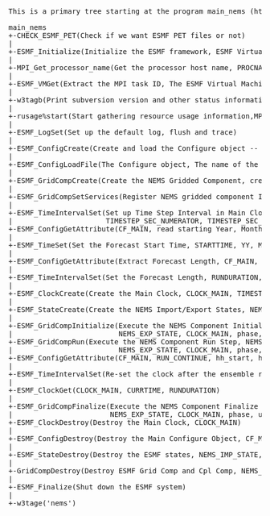 <pre>This is a primary tree starting at the program main_nems (https://github.com/NOAA-EMC/NEMS/blob/develop/src/MAIN_NEMS.F90)

main_nems
+-CHECK_ESMF_PET(Check if we want ESMF PET files or not)
|
+-ESMF_Initialize(Initialize the ESMF framework, ESMF Virtual Machine, Set up the default calendar)
|
+-MPI_Get_processor_name(Get the processor host name, PROCNAME PROCNAME_LEN)
|
+-ESMF_VMGet(Extract the MPI task ID, The ESMF Virtual Machine, The local MPI task ID)
|
+-w3tagb(Print subversion version and other status information)
|
+-rusage%start(Start gathering resource usage information,MPI_COMM_WORLD,PROCNAME,PROCNAME_LEN)
|
+-ESMF_LogSet(Set up the default log, flush and trace)
|
+-ESMF_ConfigCreate(Create and load the Configure object -- contents of the Main configure file, CF_MAIN)
|
+-ESMF_ConfigLoadFile(The Configure object, The name of the configure file)
|
+-ESMF_GridCompCreate(Create the NEMS Gridded Component, create and control ATM, OCN, ICE, etc. name, configFile)
|
+-ESMF_GridCompSetServices(Register NEMS gridded component Initialize, Run and Finalize, NEMS_GRID_COMP, NEMS_REGISTER)
|
+-ESMF_TimeIntervalSet(Set up Time Step Interval in Main Clock, TIMESTEP, TIMESTEP_SEC_WHOLE, 
|                      TIMESTEP_SEC_NUMERATOR, TIMESTEP_SEC_DENOMINATOR)
+-ESMF_ConfigGetAttribute(CF_MAIN, read starting Year, Month, Day, Hour, Minute, Second)
|
+-ESMF_TimeSet(Set the Forecast Start Time, STARTTIME, YY, MM, DD, HH, MNS, SEC)
|
+-ESMF_ConfigGetAttribute(Extract Forecast Length, CF_MAIN, NHOURS_FCST, nhours_fcst)
|
+-ESMF_TimeIntervalSet(Set the Forecast Length, RUNDURATION, NSECONDS_FCST)
|
+-ESMF_ClockCreate(Create the Main Clock, CLOCK_MAIN, TIMESTEP, STARTTIME, RUNDURATION)
|
+-ESMF_StateCreate(Create the NEMS Import/Export States, NEMS_IMP_STATE, NEMS_EXP_STATE)
|
+-ESMF_GridCompInitialize(Execute the NEMS Component Initialize Step, NEMS_GRID_COMP, NEMS_IMP_STATE, 
|                         NEMS_EXP_STATE, CLOCK_MAIN, phase, userRc)
+-ESMF_GridCompRun(Execute the NEMS Component Run Step, NEMS_GRID_COMP, NEMS_IMP_STATE, 
|                         NEMS_EXP_STATE, CLOCK_MAIN, phase, userRc))
+-ESMF_ConfigGetAttribute(CF_MAIN, RUN_CONTINUE, hh_start, hh_final, Ensemble Clock Parameters)
|
+-ESMF_TimeIntervalSet(Re-set the clock after the ensemble run cycles, RUNDURATION, NHOURS_FCST)
|
+-ESMF_ClockGet(CLOCK_MAIN, CURRTIME, RUNDURATION)
|
+-ESMF_GridCompFinalize(Execute the NEMS Component Finalize Step, NEMS_GRID_COMP, NEMS_IMP_STATE, 
|                       NEMS_EXP_STATE, CLOCK_MAIN, phase, userRc)
+-ESMF_ClockDestroy(Destroy the Main Clock, CLOCK_MAIN)
|
+-ESMF_ConfigDestroy(Destroy the Main Configure Object, CF_MAIN)
|
+-ESMF_StateDestroy(Destroy the ESMF states, NEMS_IMP_STATE, NEMS_EXP_STATE)
|
+-GridCompDestroy(Destroy ESMF Grid Comp and Cpl Comp, NEMS_GRID_COMP)
|
+-ESMF_Finalize(Shut down the ESMF system)
|
+-w3tage('nems')</pre>

